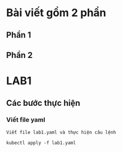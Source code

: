 # Bài viết gồm 2 phần
## Phần 1
## Phần 2
# LAB1

## Các bước thực hiện
### Viết file yaml
`Viết file lab1.yaml và thực hiện câu lệnh`
```
kubectl apply -f lab1.yaml

```
